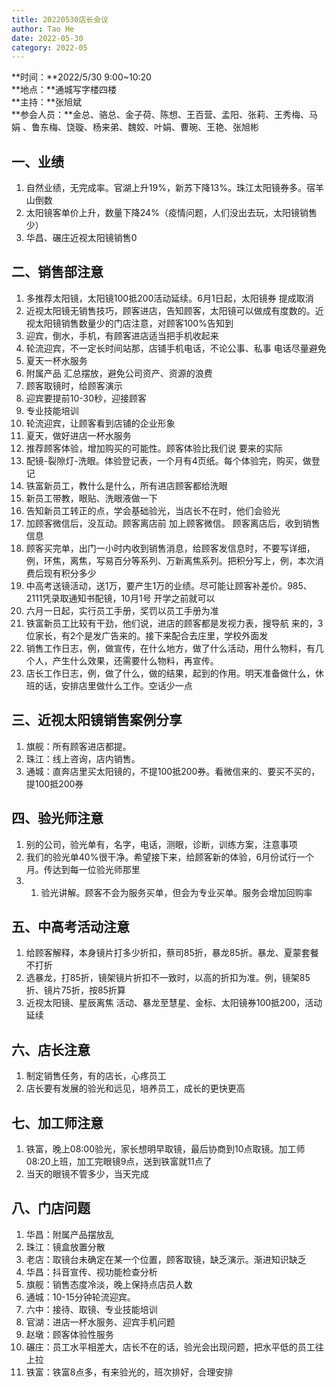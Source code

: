 ```yaml
---
title: 20220530店长会议
author: Tao He
date: 2022-05-30
category: 2022-05
---
```




**时间：**2022/5/30 9:00~10:20  
**地点：**通城写字楼四楼  
**主持：**张旭斌  
**参会人员：**金总、骆总、金子荷、陈想、王百营、孟阳、张莉、王秀梅、马娟 、鲁东梅、饶璇、杨来弟、魏姣、叶娟、曹琬、王艳、张旭彬  



## 一、业绩

1. 自然业绩，无完成率。官湖上升19%，新苏下降13%。珠江太阳镜券多。宿羊山倒数
2. 太阳镜客单价上升，数量下降24%（疫情问题，人们没出去玩，太阳镜销售少）
3. 华昌、碾庄近视太阳镜销售0

## 二、销售部注意

1. 多推荐太阳镜，太阳镜100抵200活动延续。6月1日起，太阳镜券 提成取消
2. 近视太阳镜无销售技巧，顾客进店，告知顾客，太阳镜可以做成有度数的。近视太阳镜销售数量少的门店注意，对顾客100%告知到
3. 迎宾，倒水，手机，有顾客进店适当把手机收起来
4. 轮流迎宾，不一定长时间站那，店铺手机电话，不论公事、私事 电话尽量避免
5. 夏天一杯水服务
6. 附属产品 汇总摆放，避免公司资产、资源的浪费
2. 顾客取镜时，给顾客演示
3. 迎宾要提前10-30秒，迎接顾客
4. 专业技能培训
5. 轮流迎宾，让顾客看到店铺的企业形象
6. 夏天，做好进店一杯水服务
7. 推荐顾客体验，增加购买的可能性。顾客体验比我们说 要来的实际
8. 配镜-裂隙灯-洗眼。体验登记表，一个月有4页纸。每个体验完，购买，做登记
9. 铁富新员工，教什么是什么，所有进店顾客都给洗眼
10. 新员工带教，眼贴、洗眼液做一下
11. 告知新员工转正的点，学会基础验光，当店长不在时，他们会验光
12. 加顾客微信后，没互动。顾客离店前 加上顾客微信。 顾客离店后，收到销售信息
13. 顾客买完单，出门一小时内收到销售消息，给顾客发信息时，不要写详细，例，环焦，离焦，写易百分等系列、万新离焦系列。把积分写上，例，本次消费后现有积分多少
14. 中高考送镜活动，送1万，要产生1万的业绩。尽可能让顾客补差价。985、2111凭录取通知书配镜，10月1号 开学之前就可以
15. 六月一日起，实行员工手册，奖罚以员工手册为准
16. 铁富新员工比较有干劲，他们说，进店的顾客都是发视力表，搜导航 来的，3位家长，有2个是发广告来的。接下来配合去庄里，学校外面发
17. 销售工作日志，例，做宣传，在什么地方，做了什么活动，用什么物料，有几个人，产生什么效果，还需要什么物料，再宣传。
18. 店长工作日志，例，做了什么，做的结果，起到的作用。明天准备做什么，休班的话，安排店里做什么工作。空话少一点




## 三、近视太阳镜销售案例分享

1. 旗舰：所有顾客进店都提。
2. 珠江：线上咨询，店内销售。
3. 通城：直奔店里买太阳镜的，不提100抵200券。看微信来的、要买不买的，提100抵200券

## 四、验光师注意

1. 别的公司，验光单有，名字，电话，测眼，诊断，训练方案，注意事项
2. 我们的验光单40%很干净。希望接下来，给顾客新的体验，6月份试行一个月。传达到每一位验光师那里
3. 1. 验光讲解。顾客不会为服务买单，但会为专业买单。服务会增加回购率

## 五、中高考活动注意

1. 给顾客解释，本身镜片打多少折扣，蔡司85折，暴龙85折。暴龙、夏蒙套餐不打折
2. 选暴龙，打85折，镜架镜片折扣不一致时，以高的折扣为准。例，镜架85折、镜片75折，按85折算
3. 近视太阳镜、星辰离焦 活动、暴龙至慧星、金标、太阳镜券100抵200，活动延续

## 六、店长注意

1. 制定销售任务，有的店长，心疼员工
2. 店长要有发展的验光和远见，培养员工，成长的更快更高


## 七、加工师注意
1. 铁富，晚上08:00验光，家长想明早取镜，最后协商到10点取镜。加工师 08:20上班，加工完眼镜9点，送到铁富就11点了
2. 当天的眼镜不管多少，当天完成



## 八、门店问题

1. 华昌：附属产品摆放乱
2. 珠江：镜盒放置分散
3. 老店：取镜台未确定在某一个位置，顾客取镜，缺乏演示。渐进知识缺乏
4. 华昌：抖音宣传、视功能检查分析
5. 旗舰：销售态度冷淡，晚上保持点店员人数
6. 通城：10-15分钟轮流迎宾。
7. 六中：接待、取镜、专业技能培训
8. 官湖：进店一杯水服务、迎宾手机问题
9. 赵墩：顾客体验性服务
10. 碾庄：员工水平相差大，店长不在的话，验光会出现问题，把水平低的员工往上拉
11. 铁富：铁富8点多，有来验光的，班次排好，合理安排




